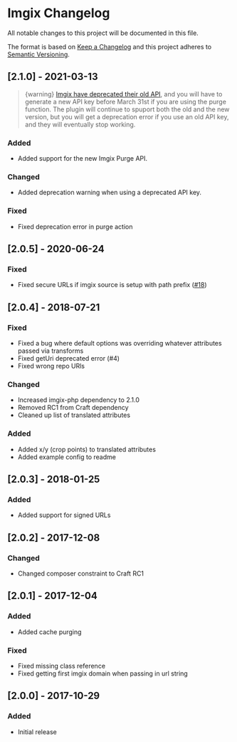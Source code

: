# Imgix Changelog

All notable changes to this project will be documented in this file.

The format is based on [Keep a Changelog](http://keepachangelog.com/) and this project adheres to [Semantic Versioning](http://semver.org/).

## [2.1.0] - 2021-03-13

> {warning} [Imgix have deprecated their old API](https://blog.imgix.com/2020/10/16/api-deprecation), and you will have to generate a new API key before March 31st if you are using the purge function. The plugin will continue to spuport both the old and the new version, but you will get a deprecation error if you use an old API key, and they will eventually stop working.

### Added
- Added support for the new Imgix Purge API.

### Changed
- Added deprecation warning when using a deprecated API key.

### Fixed
- Fixed deprecation error in purge action

## [2.0.5] - 2020-06-24
### Fixed
- Fixed secure URLs if imgix source is setup with path prefix ([#18](https://github.com/sjelfull/craft3-imgix/pull/18))

## [2.0.4] - 2018-07-21
### Fixed
- Fixed a bug where default options was overriding whatever attributes passed via transforms
- Fixed getUri deprecated error (#4)
- Fixed wrong repo URls

### Changed
- Increased imgix-php dependency to 2.1.0
- Removed RC1 from Craft dependency
- Cleaned up list of translated attributes

### Added
- Added x/y (crop points) to translated attributes
- Added example config to readme

## [2.0.3] - 2018-01-25
### Added
- Added support for signed URLs

## [2.0.2] - 2017-12-08
### Changed
- Changed composer constraint to Craft RC1

## [2.0.1] - 2017-12-04
### Added
- Added cache purging

### Fixed
- Fixed missing class reference
- Fixed getting first imgix domain when passing in url string 

## [2.0.0] - 2017-10-29
### Added
- Initial release
